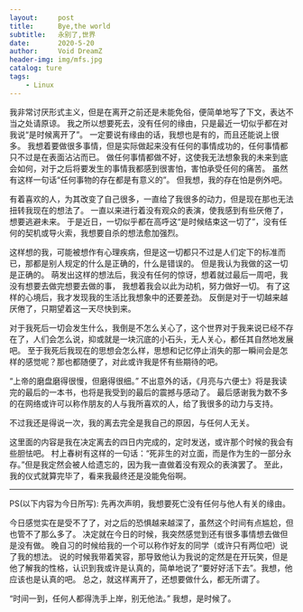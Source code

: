 ```yaml
---
layout:     post
title:      Bye,the world
subtitle:   永别了,世界
date:       2020-5-20
author:     Void DreamZ
header-img: img/mfs.jpg
catalog: ture
tags:
    - Linux
---
```






我非常讨厌形式主义，但是在离开之前还是未能免俗，便简单地写了下文，表达不当之处请原谅。
我之所以想要死去，没有任何的缘由，只是最近一切似乎都在对我说“是时候离开了”。
一定要说有缘由的话，我想也是有的，而且还能说上很多。
我想着要做很多事情，但是实际做起来没有任何的事情成功的，任何事情都只不过是在表面沾沾而已。
做任何事情都做不好，这使我无法想象我的未来到底会如何，对于之后将要发生的事情我都感到很害怕，害怕承受任何的痛苦。
虽然有这样一句话“任何事物的存在都是有意义的”。
但我想，我的存在怕是例外吧。

有着喜欢的人，为其改变了自己很多，一直给了我很多的动力，但是现在那也无法扭转我现在的想法了。
一直以来进行着没有观众的表演，使我感到有些厌倦了，想要逃避未来。
于是近日，一切似乎都在高呼这“是时候结束这一切了”，没有任何的契机或导火索，我想要自杀的想法愈加强烈。


这样想的我，可能被想作有心理疾病，但是这一切都只不过是人们定下的标准而已，那都是别人规定的什么是正确的，什么是错误的。
但是我认为我做的这一切是正确的。
萌发出这样的想法后，我没有任何的惊讶，想着就过最后一周吧，我没有想要去做完想要去做的事，
我想着我会以此为动机，努力做好一切。
有了这样的心境后，我才发现我的生活比我想象中的还要差劲。
反倒是对于一切越来越厌倦了，只期望着这一天尽快到来。

对于我死后一切会发生什么，我倒是不怎么关心了，这个世界对于我来说已经不存在了，人们会怎么说，抑或就是一块沉底的小石头，无人关心，都任其自然地发展吧。
至于我死后我现在的思想会怎么样，思想和记忆停止消失的那一瞬间会是怎样的感觉呢？那也都随便了，对此或许我是怀有些期待的吧。

“上帝的磨盘磨得很慢，但磨得很细。”
不出意外的话，《月亮与六便士》将是我读完的最后的一本书，也将是我受到的最后的震撼与感动了。
最后感谢我为数不多的在网络或许可以称作朋友的人与我所喜欢的人，给了我很多的动力与支持。

不过我还是得说一次，我的离去完全是我自己的原因，与任何人无关。

这里面的内容是我在决定离去的四日内完成的，定时发送，或许那个时候的我会有些胆怯吧。
村上春树有这样的一句话：“死非生的对立面，而是作为生的一部分永存。”但是我定然会被人给遗忘的，因为我一直做着没有观众的表演罢了。
至此，我的仪式就算完毕了，看来我最终还是没能免俗啊。

---------------

PS(以下内容为今日所写):
先再次声明，我想要死亡没有任何与他人有关的缘由。

今日感觉实在是受不了了，对之后的恐惧越来越深了，虽然这个时间有点尴尬，但也管不了那么多了。
决定就在今日的时候，我突然感觉到还有很多事情想去做但是没有做。
晚自习的时候给我的一个可以称作好友的同学（或许只有两位吧）说了我的想法。
说的时候我带着笑容，那导致他认为我说的定然是在开玩笑，但是他了解我的性格，认识到我或许是认真的，简单地说了“要好好活下去”。我想，他应该也是认真的吧。
总之，就这样离开了，还想要做什么，都无所谓了。

“时间一到，任何人都得洗手上岸，别无他法。”
我想，是时候了。